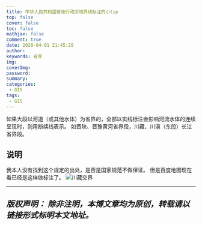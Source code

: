 ```yaml
---
title: 中华人民共和国省级行政区域界线标注的小tip
top: false
cover: false
toc: false
mathjax: false
comment: true
date: 2020-04-01 21:45:29
author:
keywords: 省界
img:
coverImg:
password:
summary:
categories:
 - GIS
tags:
 - GIS
---
```

如果大段以河道（或其他水体）为省界的，全部以实线标注会影响河流水体的连续呈现时，则用断续线表示。
如晋陕、晋豫黄河省界段，川藏、川滇（东段）长江省界段。

## 说明
我本人没有找到这个规定的出处，是否是国家规范不做保证。
但是百度地图现在看已经是这样做标注了。
![川藏交界](https://gitee.com/Jackie_Tang/Jackie_Tang/raw/master/my_images/provincialBoundary.jpg)

---
*版权声明：*
*除非注明，本博文章均为原创，转载请以链接形式标明本文地址。*
---
